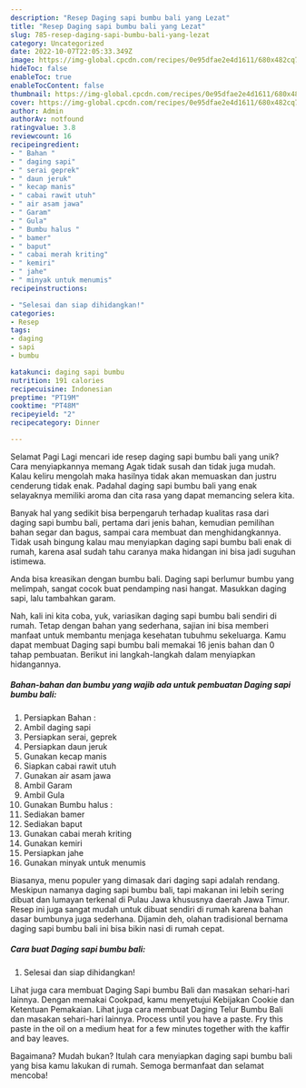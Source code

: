 ```yaml
---
description: "Resep Daging sapi bumbu bali yang Lezat"
title: "Resep Daging sapi bumbu bali yang Lezat"
slug: 785-resep-daging-sapi-bumbu-bali-yang-lezat
category: Uncategorized
date: 2022-10-07T22:05:33.349Z
image: https://img-global.cpcdn.com/recipes/0e95dfae2e4d1611/680x482cq70/daging-sapi-bumbu-bali-foto-resep-utama.jpg
hideToc: false
enableToc: true
enableTocContent: false
thumbnail: https://img-global.cpcdn.com/recipes/0e95dfae2e4d1611/680x482cq70/daging-sapi-bumbu-bali-foto-resep-utama.jpg
cover: https://img-global.cpcdn.com/recipes/0e95dfae2e4d1611/680x482cq70/daging-sapi-bumbu-bali-foto-resep-utama.jpg
author: Admin
authorAv: notfound
ratingvalue: 3.8
reviewcount: 16
recipeingredient:
- " Bahan "
- " daging sapi"
- " serai geprek"
- " daun jeruk"
- " kecap manis"
- " cabai rawit utuh"
- " air asam jawa"
- " Garam"
- " Gula"
- " Bumbu halus "
- " bamer"
- " baput"
- " cabai merah kriting"
- " kemiri"
- " jahe"
- " minyak untuk menumis"
recipeinstructions:

- "Selesai dan siap dihidangkan!"
categories:
- Resep
tags:
- daging
- sapi
- bumbu

katakunci: daging sapi bumbu 
nutrition: 191 calories
recipecuisine: Indonesian
preptime: "PT19M"
cooktime: "PT48M"
recipeyield: "2"
recipecategory: Dinner

---
```



Selamat Pagi Lagi mencari ide resep daging sapi bumbu bali yang unik? Cara menyiapkannya memang Agak tidak susah dan tidak juga mudah. Kalau keliru mengolah maka hasilnya tidak akan memuaskan dan justru cenderung tidak enak. Padahal daging sapi bumbu bali yang enak selayaknya memiliki aroma dan cita rasa yang dapat memancing selera kita.


Banyak hal yang sedikit bisa berpengaruh terhadap kualitas rasa dari daging sapi bumbu bali, pertama dari jenis bahan, kemudian pemilihan bahan segar dan bagus, sampai cara membuat dan menghidangkannya. Tidak usah bingung kalau mau menyiapkan daging sapi bumbu bali enak di rumah, karena asal sudah tahu caranya maka hidangan ini bisa jadi suguhan istimewa.

Anda bisa kreasikan dengan bumbu bali. Daging sapi berlumur bumbu yang melimpah, sangat cocok buat pendamping nasi hangat. Masukkan daging sapi, lalu tambahkan garam.


Nah, kali ini kita coba, yuk, variasikan daging sapi bumbu bali sendiri di rumah. Tetap dengan bahan yang sederhana, sajian ini bisa memberi manfaat untuk membantu menjaga kesehatan tubuhmu sekeluarga. Kamu dapat membuat Daging sapi bumbu bali memakai 16 jenis bahan dan 0 tahap pembuatan. Berikut ini langkah-langkah dalam menyiapkan hidangannya.

<!--inarticleads1-->

##### Bahan-bahan dan bumbu yang wajib ada untuk pembuatan Daging sapi bumbu bali:

1. Persiapkan  Bahan :
1. Ambil  daging sapi
1. Persiapkan  serai, geprek
1. Persiapkan  daun jeruk
1. Gunakan  kecap manis
1. Siapkan  cabai rawit utuh
1. Gunakan  air asam jawa
1. Ambil  Garam
1. Ambil  Gula
1. Gunakan  Bumbu halus :
1. Sediakan  bamer
1. Sediakan  baput
1. Gunakan  cabai merah kriting
1. Gunakan  kemiri
1. Persiapkan  jahe
1. Gunakan  minyak untuk menumis


Biasanya, menu populer yang dimasak dari daging sapi adalah rendang. Meskipun namanya daging sapi bumbu bali, tapi makanan ini lebih sering dibuat dan lumayan terkenal di Pulau Jawa khususnya daerah Jawa Timur. Resep ini juga sangat mudah untuk dibuat sendiri di rumah karena bahan dasar bumbunya juga sederhana. Dijamin deh, olahan tradisional bernama daging sapi bumbu bali ini bisa bikin nasi di rumah cepat. 

<!--inarticleads2-->

##### Cara buat Daging sapi bumbu bali:


1. Selesai dan siap dihidangkan!

Lihat juga cara membuat Daging Sapi bumbu Bali dan masakan sehari-hari lainnya. Dengan memakai Cookpad, kamu menyetujui Kebijakan Cookie dan Ketentuan Pemakaian. Lihat juga cara membuat Daging Telur Bumbu Bali dan masakan sehari-hari lainnya. Process until you have a paste. Fry this paste in the oil on a medium heat for a few minutes together with the kaffir and bay leaves. 

Bagaimana? Mudah bukan? Itulah cara menyiapkan daging sapi bumbu bali yang bisa kamu lakukan di rumah. Semoga bermanfaat dan selamat mencoba!
